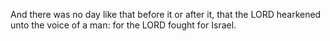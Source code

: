 And there was no day like that before it or after it, that the LORD hearkened unto the voice of a man: for the LORD fought for Israel.
